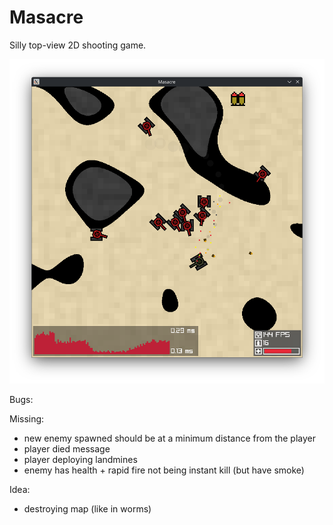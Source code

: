 # Masacre

Silly top-view 2D shooting game.

![Screenshot](./misc/screenshot.png)

Bugs:

Missing:

- new enemy spawned should be at a minimum distance from the player
- player died message
- player deploying landmines
- enemy has health + rapid fire not being instant kill (but have smoke)

Idea:

- destroying map (like in worms) 